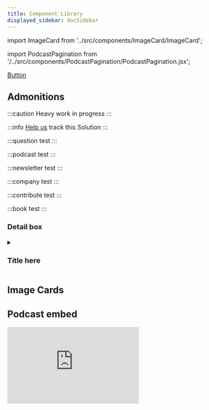 ```yaml
---
title: Component Library
displayed_sidebar: docSidebar
---
```

import ImageCard from '../src/components/ImageCard/ImageCard';

import PodcastPagination from '/../src/components/PodcastPagination/PodcastPagination.jsx'; 

<a href="https://www.example.com" class="doc-button">Button</a>

## Admonitions

:::caution
Heavy work in progress
:::

:::info [Help us](contribute) track this Solution
:::

:::question
test
:::

:::podcast
test
:::

:::newsletter
test
:::

:::company
test
:::

:::contribute
test
:::

:::book
test
:::

### Detail box

<details>
  <summary><h3>Title here</h3></summary>
  <div>
    <div>
      <h2>Header</h2>
      <p>Paragraph</p>
    </div>
  </div>
</details>


## Image Cards

<div style={{ display: 'flex', flexWrap: 'wrap'}}>
    <ImageCard
    title="Image card example"
    description="Image card description. Note character limit has elipses cutoff"
    imageUrl="/img/recycled-plastics.png"
    linkUrl="../solution-recycled-plastics"
    />
    <ImageCard
    title="Image card example"
    description="Transforming discarded plastics into useful products, reducing plastic waste and its impact on the environment."
    imageUrl="/img/recycled-plastics.png"
    linkUrl="../solution-recycled-plastics"
    />
</div>


## Podcast embed

<iframe 
  allow="autoplay *; encrypted-media *; fullscreen *; clipboard-write" 
  frameBorder="0" 
  height="175" 
  style={{width:'100%', maxWidth:'660px', overflow:'hidden', borderRadius:'10px'}} 
  sandbox="allow-forms allow-popups allow-same-origin allow-scripts allow-storage-access-by-user-activation allow-top-navigation-by-user-activation" 
  src="https://player.simplecast.com/48f461ac-a9c3-4c9e-8288-207b588d8a60?dark=true&wmode=opaque"
/>


<PodcastPagination iframes={[
`<iframe 
  allow="autoplay *; encrypted-media *; fullscreen *; clipboard-write" 
  frameBorder="0" 
  height="175" 
  style={{width:'100%', maxWidth:'660px', borderRadius:'10px'}} 
  sandbox="allow-forms allow-popups allow-same-origin allow-scripts allow-storage-access-by-user-activation allow-top-navigation-by-user-activation" 
  src="https://player.simplecast.com/48f461ac-a9c3-4c9e-8288-207b588d8a60?dark=true&wmode=opaque"
/>`,
]}/>

---

# Header 1

Paragraph Text

## Header 2

Paragraph Text

### Header 3

Paragraph Text

#### Header 4

Paragraph Text